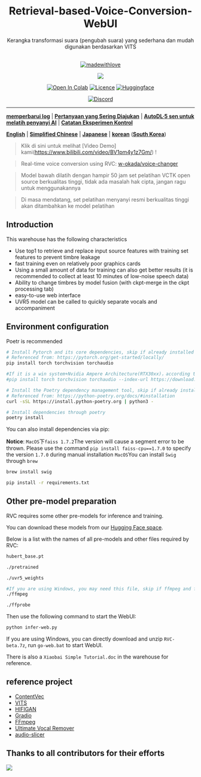 <div align="center">

<h1>Retrieval-based-Voice-Conversion-WebUI</h1>
Kerangka transformasi suara (pengubah suara) yang sederhana dan mudah digunakan berdasarkan VITS<br><br>

[![madewithlove](https://forthebadge.com/images/badges/built-with-love.svg)](https://github.com/foursbill/Retrieval-based-Voice-Conversion-WebUI-main)

<img src="https://counter.seku.su/cmoe?name=rvc&theme=r34" /><br>

[![Open In Colab](https://img.shields.io/badge/Colab-F9AB00?style=for-the-badge&logo=googlecolab&color=525252)](https://colab.research.google.com/github/liujing04/Retrieval-based-Voice-Conversion-WebUI/blob/main/Retrieval_based_Voice_Conversion_WebUI.ipynb)
[![Licence](https://img.shields.io/github/license/liujing04/Retrieval-based-Voice-Conversion-WebUI?style=for-the-badge)](https://github.com/liujing04/Retrieval-based-Voice-Conversion-WebUI/blob/main/%E4%BD%BF%E7%94%A8%E9%9C%80%E9%81%B5%E5%AE%88%E7%9A%84%E5%8D%8F%E8%AE%AE-LICENSE.txt)
[![Huggingface](https://img.shields.io/badge/🤗%20-Spaces-yellow.svg?style=for-the-badge)](https://huggingface.co/lj1995/VoiceConversionWebUI/tree/main/)

[![Discord](https://img.shields.io/badge/RVC%20Developers-Discord-7289DA?style=for-the-badge&logo=discord&logoColor=white)](https://discord.gg/HcsmBBGyVk)

</div>

------

[**memperbarui log**](https://github.com/liujing04/Retrieval-based-Voice-Conversion-WebUI/blob/main/Changelog_CN.md) | [**Pertanyaan yang Sering Diajukan**](https://github.com/RVC-Project/Retrieval-based-Voice-Conversion-WebUI/wiki/%E5%B8%B8%E8%A7%81%E9%97%AE%E9%A2%98%E8%A7%A3%E7%AD%94) | [**AutoDL·5 sen untuk melatih penyanyi AI**](https://github.com/RVC-Project/Retrieval-based-Voice-Conversion-WebUI/wiki/Autodl%E8%AE%AD%E7%BB%83RVC%C2%B7AI%E6%AD%8C%E6%89%8B%E6%95%99%E7%A8%8B) | [**Catatan Eksperimen Kontrol**](https://github.com/RVC-Project/Retrieval-based-Voice-Conversion-WebUI/wiki/Autodl%E8%AE%AD%E7%BB%83RVC%C2%B7AI%E6%AD%8C%E6%89%8B%E6%95%99%E7%A8%8B](https://github.com/RVC-Project/Retrieval-based-Voice-Conversion-WebUI/wiki/%E5%AF%B9%E7%85%A7%E5%AE%9E%E9%AA%8C%C2%B7%E5%AE%9E%E9%AA%8C%E8%AE%B0%E5%BD%95))

[**English**](./docs/README.en.md) | [**Simplified Chinese**](./README.md) | [**Japanese**](./docs/README.ja.md) | [**korean**](./docs/README.ko.md) ([**South Korea**](./docs/README.ko.han.md))


> Klik di sini untuk melihat [Video Demo] kami(https://www.bilibili.com/video/BV1pm4y1z7Gm/) !

> Real-time voice conversion using RVC: [w-okada/voice-changer](https://github.com/w-okada/voice-changer)

> Model bawah dilatih dengan hampir 50 jam set pelatihan VCTK open source berkualitas tinggi, tidak ada masalah hak cipta, jangan ragu untuk menggunakannya

> Di masa mendatang, set pelatihan menyanyi resmi berkualitas tinggi akan ditambahkan ke model pelatihan

## Introduction
This warehouse has the following characteristics
+ Use top1 to retrieve and replace input source features with training set features to prevent timbre leakage
+ fast training even on relatively poor graphics cards
+ Using a small amount of data for training can also get better results (it is recommended to collect at least 10 minutes of low-noise speech data)
+ Ability to change timbres by model fusion (with ckpt-merge in the ckpt processing tab)
+ easy-to-use web interface
+ UVR5 model can be called to quickly separate vocals and accompaniment

## Environment configuration
Poetr is recommended
```bash
# Install Pytorch and its core dependencies, skip if already installed
# Referenced from: https://pytorch.org/get-started/locally/
pip install torch torchvision torchaudio

#If it is a win system+Nvidia Ampere Architecture(RTX30xx)，according to #21 Experience, you need to specify the cuda version corresponding to pytorch
#pip install torch torchvision torchaudio --index-url https://download.pytorch.org/whl/cu117

# Install the Poetry dependency management tool, skip if already installed
# Referenced from: https://python-poetry.org/docs/#installation
curl -sSL https://install.python-poetry.org | python3 -

# Install dependencies through poetry
poetry install
```

You can also install dependencies via pip:

**Notice**: `MacOS`下`faiss 1.7.2`The version will cause a segment error to be thrown. Please use the command `pip install faiss-cpu==1.7.0` to specify the version `1.7.0` during manual installation
 `MacOS`You can install `Swig` through `brew`

 ```bash
 brew install swig
 ```

```bash
pip install -r requirements.txt
```

## Other pre-model preparation
RVC requires some other pre-models for inference and training.

You can download these models from our [Hugging Face space](https://huggingface.co/lj1995/VoiceConversionWebUI/tree/main/).

Below is a list with the names of all pre-models and other files required by RVC:
```bash
hubert_base.pt

./pretrained 

./uvr5_weights

#If you are using Windows, you may need this file, skip if ffmpeg and ffprobe are already installed; ubuntu/debian users can install these 2 libraries through apt install ffmpeg
./ffmpeg

./ffprobe
```
Then use the following command to start the WebUI:
```bash
python infer-web.py
```
If you are using Windows, you can directly download and unzip `RVC-beta.7z`, run `go-web.bat` to start WebUI.

There is also a `Xiaobai Simple Tutorial.doc` in the warehouse for reference.

## reference project
+ [ContentVec](https://github.com/auspicious3000/contentvec/)
+ [VITS](https://github.com/jaywalnut310/vits)
+ [HIFIGAN](https://github.com/jik876/hifi-gan)
+ [Gradio](https://github.com/gradio-app/gradio)
+ [FFmpeg](https://github.com/FFmpeg/FFmpeg)
+ [Ultimate Vocal Remover](https://github.com/Anjok07/ultimatevocalremovergui)
+ [audio-slicer](https://github.com/openvpi/audio-slicer)

## Thanks to all contributors for their efforts
<a href="https://github.com/liujing04/Retrieval-based-Voice-Conversion-WebUI/graphs/contributors" target="_blank">
  <img src="https://contrib.rocks/image?repo=liujing04/Retrieval-based-Voice-Conversion-WebUI" />
</a>
